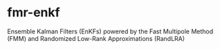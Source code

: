 # fmr-enkf
Ensemble Kalman Filters (EnKFs) powered by the Fast Multipole Method (FMM) and Randomized Low-Rank Approximations (RandLRA)
